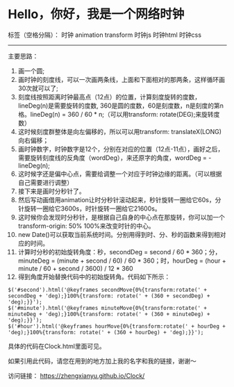 # Hello，你好，我是一个网络时钟

标签（空格分隔）： 时钟 animation transform 时钟js 时钟html 时钟css

---
主要思路：
1. 画一个圆;
2. 画时钟的刻度线，可以一次画两条线，上面和下面相对的那两条，这样循环画30次就可以了;
3. 刻度线按照距离时钟最高点（12点）的位置，计算刻度旋转的度数，lineDeg(n)是需要旋转的度数, 360是圆的度数，60是刻度数，n是刻度的第n格。lineDeg(n) = 360 / 60 * n;（可以用transform: rotate(DEG);来旋转度数）
4. 这时候刻度群整体是向左偏移的，所以可以用transform: translateX(LONG)向右偏移；
5. 画时钟数字，时钟数字是12个，分别在对应的位置（12点-11点），画好之后，需要旋转刻度线的反角度（wordDeg），来还原字的角度，wordDeg = -lineDeg(n);
6. 这时候字还是偏中心点，需要给调整一个对应于时钟边缘的距离。（可以根据自己需要进行调整）
7. 接下来是画时分秒针了。
8. 然后写动画借用animation让时分秒针滚动起来，秒针旋转一圈给它60s，分针旋转一圈给它3600s，时针旋转一圈给它21600s。
9. 这时候你会发现时分秒针，是根据自己自身的中心点在那旋转，你可以加一个transform-origin: 50% 100%来改变时针的中心。
10. new Date()可以获取当前系统时间。分别用得到时、分、秒的函数来得到相对应的时间。
11. 计算时分秒的初始旋转角度：秒，secondDeg = second / 60 * 360；分，minuteDeg = (minute + second / 60) / 60 * 360；时，hourDeg = (hour + minute / 60 + second / 3600) / 12 * 360
12. 得到角度开始替换代码中的初始旋转角。代码如下所示：
```
$('#second').html('@keyframes secondMove{0%{transform:rotate(' + secondDeg + 'deg);}100%{transform: rotate(' + (360 + secondDeg) + 'deg);}}');
$('#minute').html('@keyframes minuteMove{0%{transform:rotate(' + minuteDeg + 'deg);}100%{transform: rotate(' + (360 + minuteDeg) + 'deg);}}');
$('#hour').html('@keyframes hourMove{0%{transform:rotate(' + hourDeg + 'deg);}100%{transform: rotate(' + (360 + hourDeg) + 'deg);}}');
```
具体的代码在Clock.html里面可见。

如果引用此代码，请您在用到的地方加上我的名字和我的链接，谢谢～

访问链接：
https://zhengxianyu.github.io/Clock/
